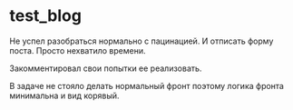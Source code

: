 # test_blog

Не успел разобраться нормально с пацинацией.
И отписать форму поста. Просто нехватило времени. 

Закомментировал свои попытки ее реализовать. 

В задаче не стояло делать нормальный фронт поэтому логика фронта минимальна и вид корявый. 
